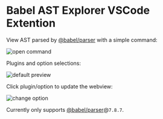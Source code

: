 # Babel AST Explorer VSCode Extention

View AST parsed by [@babel/parser](https://babeljs.io/docs/en/babel-parser) with a simple command:

![open command](https://imgur.com/7t0g8JE)

Plugins and option selections:

![default preview](https://imgur.com/rgxj81b)

Click plugin/option to update the webview:

![change option](https://imgur.com/Fe0BHq4)

Currently only supports [@babel/parser](https://babeljs.io/docs/en/babel-parser)@`7.8.7`.
